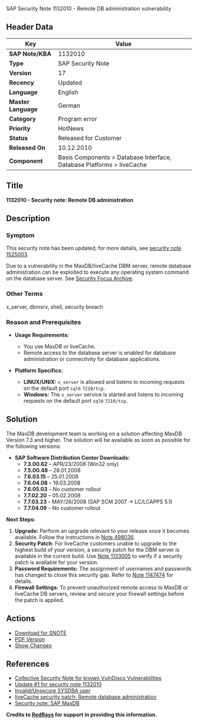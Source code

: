 SAP Security Note 1132010 - Remote DB administration vulnerability

## Header Data

| Key                | Value                                                             |
|--------------------|-------------------------------------------------------------------|
| **SAP Note/KBA**   | 1132010                                                           |
| **Type**           | SAP Security Note                                                 |
| **Version**        | 17                                                                |
| **Recency**        | Updated                                                           |
| **Language**       | English                                                           |
| **Master Language**| German                                                            |
| **Category**       | Program error                                                     |
| **Priority**       | HotNews                                                           |
| **Status**         | Released for Customer                                             |
| **Released On**    | 10.12.2010                                                        |
| **Component**      | Basis Components > Database Interface, Database Platforms > liveCache |

## Title

**1132010 - Security note: Remote DB administration**

## Description

### Symptom

This security note has been updated; for more details, see [security note 1525003](https://me.sap.com/notes/1525003).

Due to a vulnerability in the MaxDB/liveCache DBM server, remote database administration can be exploited to execute any operating system command on the database server. See [Security Focus Archive](http://www.securityfocus.com/archive/1/486039).

### Other Terms

x_server, dbmsrv, shell, security breach

### Reason and Prerequisites

- **Usage Requirements:**
  - You use MaxDB or liveCache.
  - Remote access to the database server is enabled for database administration or connectivity for database applications.

- **Platform Specifics:**
  - **LINUX/UNIX:** `x_server` is allowed and listens to incoming requests on the default port `sql6` `7210/tcp`.
  - **Windows:** The `x_server` service is started and listens to incoming requests on the default port `sql6` `7210/tcp`.

## Solution

The MaxDB development team is working on a solution affecting MaxDB Version 7.3 and higher. The solution will be available as soon as possible for the following versions:

- **SAP Software Distribution Center Downloads:**
  - **7.3.00.62** – APR/23/2008 (Win32 only)
  - **7.5.00.48** – 28.01.2008
  - **7.6.03.15** – 25.01.2008
  - **7.6.04.08** – 19.03.2008
  - **7.6.05.03** – No customer rollout
  - **7.7.02.20** – 05.02.2008
  - **7.7.03.23** – MAY/26/2008 (SAP SCM 2007 → LC/LCAPPS 5.1)
  - **7.7.04.09** – No customer rollout

**Next Steps:**
1. **Upgrade:** Perform an upgrade relevant to your release once it becomes available. Follow the instructions in [Note 498036](https://me.sap.com/notes/498036).
2. **Security Patch:** For liveCache customers unable to upgrade to the highest build of your version, a security patch for the DBM server is available in the current build. Use [Note 1133005](https://me.sap.com/notes/1133005) to verify if a security patch is available for your version.
3. **Password Requirements:** The assignment of usernames and passwords has changed to close this security gap. Refer to [Note 1147474](https://me.sap.com/notes/1147474) for details.
4. **Firewall Settings:** To prevent unauthorized remote access to MaxDB or liveCache DB servers, review and secure your firewall settings before the patch is applied.

## Actions

- [Download for SNOTE](https://notesdownloads.sap.com/note/0040000016446602017)
- [PDF Version](https://me.sap.com/sap/support/sfm/notes/print/0001132010?language=en-US&token=3DDC2B0600665907A344210634014027)
- [Show Changes](https://me.sap.com/notesLatestChanges/0001132010/E/diff)

## References

- [Collective Security Note for known VulnDisco Vulnerabilities](https://me.sap.com/notes/1552929)
- [Update #1 for security note 1132010](https://me.sap.com/notes/1525003)
- [Invalid/Unsecure SYSDBA user](https://me.sap.com/notes/1147474)
- [liveCache security patch: Remote database administration](https://me.sap.com/notes/1133005)
- [Security note: SAP MaxDB](https://me.sap.com/notes/683528)

**Credits to [RedRays](https://redrays.io) for support in providing this information.**